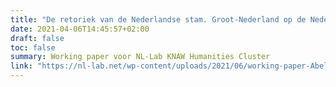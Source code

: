 ```yaml
---
title: "De retoriek van de Nederlandse stam. Groot-Nederland op de Nederlandsche Taal- en Letterkundige Congressen (1849-1875) volgens letterkundigen en politici"
date: 2021-04-06T14:45:57+02:00
draft: false
toc: false
summary: Working paper voor NL-Lab KNAW Humanities Cluster
link: "https://nl-lab.net/wp-content/uploads/2021/06/working-paper-Abel-van-Oosterwijk.pdf"
---
```


